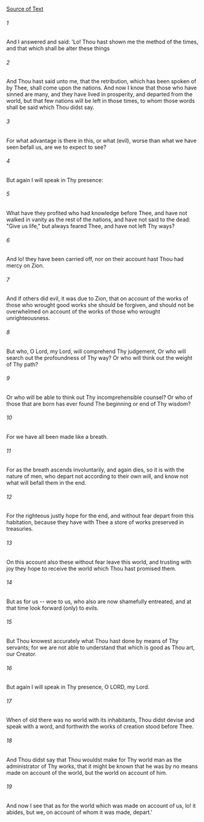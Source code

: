 [Source of Text](https://github.com/scrollmapper/bible_databases_deuterocanonical)

###### 1
And I answered and said: 'Lo! Thou hast shown me the method of the times, and that which shall be alter these things

###### 2
And Thou hast said unto me, that the retribution, which has been spoken of by Thee, shall come upon the nations. And now I know that those who have sinned are many, and they have lived in prosperity, and departed from the world, but that few nations will be left in those times, to whom those words shall be said which Thou didst say.

###### 3
For what advantage is there in this, or what (evil), worse than what we have seen befall us, are we to expect to see?

###### 4
But again I will speak in Thy presence:

###### 5
What have they profited who had knowledge before Thee, and have not walked in vanity as the rest of the nations, and have not said to the dead: "Give us life," but always feared Thee, and have not left Thy ways?

###### 6
And lo! they have been carried off, nor on their account hast Thou had mercy on Zion.

###### 7
And if others did evil, it was due to Zion, that on account of the works of those who wrought good works she should be forgiven, and should not be overwhelmed on account of the works of those who wrought unrighteousness.

###### 8
But who, O Lord, my Lord, will comprehend Thy judgement, Or who will search out the profoundness of Thy way? Or who will think out the weight of Thy path?

###### 9
Or who will be able to think out Thy incomprehensible counsel? Or who of those that are born has ever found The beginning or end of Thy wisdom?

###### 10
For we have all been made like a breath.

###### 11
For as the breath ascends involuntarily, and again dies, so it is with the nature of men, who depart not according to their own will, and know not what will befall them in the end.

###### 12
For the righteous justly hope for the end, and without fear depart from this habitation, because they have with Thee a store of works preserved in treasuries.

###### 13
On this account also these without fear leave this world, and trusting with joy they hope to receive the world which Thou hast promised them.

###### 14
But as for us -- woe to us, who also are now shamefully entreated, and at that time look forward (only) to evils.

###### 15
But Thou knowest accurately what Thou hast done by means of Thy servants; for we are not able to understand that which is good as Thou art, our Creator.

###### 16
But again I will speak in Thy presence, O LORD, my Lord.

###### 17
When of old there was no world with its inhabitants, Thou didst devise and speak with a word, and forthwith the works of creation stood before Thee.

###### 18
And Thou didst say that Thou wouldst make for Thy world man as the administrator of Thy works, that it might be known that he was by no means made on account of the world, but the world on account of him.

###### 19
And now I see that as for the world which was made on account of us, lo! it abides, but we, on account of whom it was made, depart.'